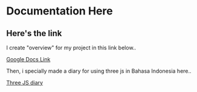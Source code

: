 # Documentation Here

## Here's the link

I create "overview" for my project in this link below.. 

[Google Docs Link](https://docs.google.com/document/d/1jEMxWRmUlHGRG2SCFSI2clf9frkfxkhF5Av3DgvRo8E/edit?usp=sharing)

Then, i specially made a diary for using three js in Bahasa Indonesia here..

[Three JS diary](https://github.com/nugrahaas/IF215007-IF215008/tree/main/botyol/three-js)
